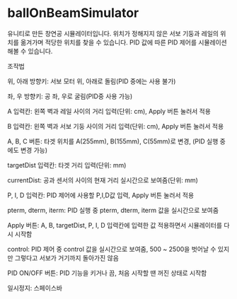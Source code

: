 ﻿# ballOnBeamSimulator
유니티로 만든 창연공 시뮬레이터입니다.
위치가 정해지지 않은 서보 기둥과 레일의 위치를 옮겨가며 적당한 위치를 찾을 수 있습니다.
PID 값에 따른 PID 제어를 시뮬레이션 해볼 수 있습니다.

조작법

위, 아래 방향키: 
서보 모터 위, 아래로 돌림(PID 중에는 사용 불가)

좌, 우 방향키: 
공 좌, 우로 굴림(PID중 사용 가능)

A 입력칸: 
왼쪽 벽과 레일 사이의 거리 입력(단위: cm), Apply 버튼 눌러서 적용

B 입력칸: 
왼쪽 벽과 서보 기둥 사이의 거리 입력(단위: cm), Apply 버튼 눌러서 적용

A, B, C 버튼: 
타겟 위치를 A(255mm), B(155mm), C(55mm)로 변경, (PID 실행 중에도 변경 가능)

targetDist 입력칸: 
타겟 거리 입력(단위: mm)

currentDist:
공과 센서의 사이의 현재 거리 실시간으로 보여줌(단위: mm)

P, I, D 입력칸: 
PID 제어에 사용할 P,I,D값 입력, Apply 버튼 눌러서 적용

pterm, dterm, iterm: 
PID 실행 중 pterm, dterm, iterm 값을 실시간으로 보여줌

Apply 버튼: 
A, B, targetDist, P, I, D 입력칸에 입력한 값 적용하면서 시뮬레이터를 다시 시작함

control: 
PID 제어 중 control 값을 실시간으로 보여줌, 500 ~ 2500을 벗어날 수 있지만 그렇다고 서보가 거기까지 돌아가진 않음

PID ON/OFF 버튼: 
PID 기능을 키거나 끔, 처음 시작할 땐 꺼진 상태로 시작함



일시정지:
스페이스바
